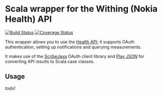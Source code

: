 # Scala wrapper for the Withing (Nokia Health) API

[![Build Status](https://travis-ci.org/Ceratech/withings-scala.svg?branch=master)](https://travis-ci.org/Ceratech/withings-scala)
[![Coverage Status](https://coveralls.io/repos/github/Ceratech/withings-scala/badge.svg?branch=master)](https://coveralls.io/github/Ceratech/withings-scala?branch=master)

This wrapper allows you to use the [Health API](https://developer.health.nokia.com/api/doc); it supports OAuth authentication, setting up notifications and querying measurements.

It makes use of the [ScribeJava](https://github.com/scribejava/scribejava) OAuth client library and [Play JSON](https://www.playframework.com/documentation/2.6.x/ScalaJson) for converting API results to Scala case classes.

## Usage

_todo!_